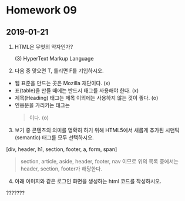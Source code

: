 # Homework 09

## 2019-01-21

1. HTML은 무엇의 약자인가?

   (3) HyperText Markup Language


2. 다음 중 맞으면 T, 틀리면 F를 기입하시오.

- 웹 표준을 만드는 곳은 Mozilla 재단이다. (x)
- 표(table)을 만들 때에는 반드시 <th> 태그를 사용해야 한다. (x)
- 제목(Heading) 태그는 제목 이외에는 사용하지 않는 것이 좋다. (o)
- 인용문을 가리키는 태그는 <blockquote>이다. (o)



3. 보기 중 콘텐츠의 의미를 명확히 하기 위해 HTML5에서 새롭게 추가된 시맨틱 (semantic) 태그를 모두 선택하시오.

[div, header, h1, section, footer, a, form, span]

> section, article, aside, header, footer, nav 이므로 위의 목록 중에서는 header, section, footer가 해당한다.

4. 아래 이미지와 같은 로그인 화면을 생성하는 html 코드를 작성하시오.

???????